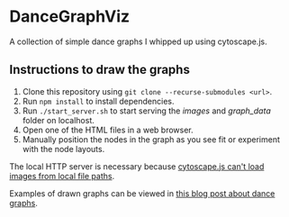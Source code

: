 # DanceGraphViz
A collection of simple dance graphs I whipped up using cytoscape.js.

## Instructions to draw the graphs
1. Clone this repository using `git clone --recurse-submodules <url>`.
1. Run `npm install` to install dependencies.
1. Run `./start_server.sh` to start serving the *images* and *graph_data* folder on localhost.
1. Open one of the HTML files in a web browser.
1. Manually position the nodes in the graph as you see fit or experiment with the node layouts.

The local HTTP server is necessary because [cytoscape.js can't load images from local file paths](https://github.com/cytoscape/cytoscape.js/issues/1928).

Examples of drawn graphs can be viewed in [this blog post about dance graphs](https://anthologen.com/2020/05/06/a-finite-state-dance-machine/).
